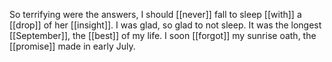 So terrifying were the answers, I should [[never]] fall to sleep [[with]] a [[drop]] of her [[insight]]. I was glad, so glad to not sleep. It was the longest [[September]], the [[best]] of my life. I soon [[forgot]] my sunrise oath, the [[promise]] made in early July.